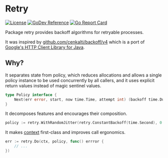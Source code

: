 # Retry
[![License][license-img]][license]
[![GoDev Reference][godev-img]][godev]
[![Go Report Card][goreportcard-img]][goreportcard]

Package retry provides backoff algorithms for retryable processes.

It was inspired by [github.com/cenkalti/backoff/v4][backoff] which is a port of [Google's HTTP Client
Library for Java].


## Why?

It separates state from policy, which reduces allocations and allows a single policy instance to be used
concurrently by all callers, and it uses explicit return values instead of magic sentinel values.

```go
type Policy interface {
    Next(err error, start, now time.Time, attempt int) (backoff time.Duration, retry bool)
}
```

It decomposes features and encourages their composition.

```go
policy := retry.WithRandomJitter(retry.ConstantBackoff(time.Second), 0.5)
```

It makes [context] first-class and improves call ergonomics.

```go
err := retry.Do(ctx, policy, func() errror {
    // ...
})
```


[license]: https://raw.githubusercontent.com/abursavich/retry/main/LICENSE
[license-img]: https://img.shields.io/badge/license-mit-blue.svg?style=for-the-badge

[godev]: https://pkg.go.dev/bursavich.dev/retry
[godev-img]: https://img.shields.io/static/v1?logo=go&logoColor=white&color=00ADD8&label=dev&message=reference&style=for-the-badge

[goreportcard]: https://goreportcard.com/report/bursavich.dev/retry
[goreportcard-img]: https://goreportcard.com/badge/bursavich.dev/retry?style=for-the-badge

[backoff]: https://pkg.go.dev/github.com/cenkalti/backoff/v4
[Google's HTTP Client Library for Java]: https://github.com/google/google-http-java-client/blob/da1aa993e90285ec18579f1553339b00e19b3ab5/google-http-client/src/main/java/com/google/api/client/util/ExponentialBackOff.java
[context]: https://pkg.go.dev/context#Context
